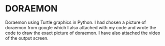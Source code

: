 # DORAEMON
Doraemon using Turtle graphics in Python.
I had chosen a picture of doraemon from google which I also attached with my code and wrote the code to draw the exact picture of doraemon.
I have also attached the video of the output screen.
